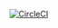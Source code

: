 [![CircleCI](https://dl.circleci.com/status-badge/img/gh/Wize998/SSW567-HW3/tree/HW03b_Mocking.svg?style=svg)](https://dl.circleci.com/status-badge/redirect/gh/Wize998/SSW567-HW3/tree/HW03b_Mocking)
